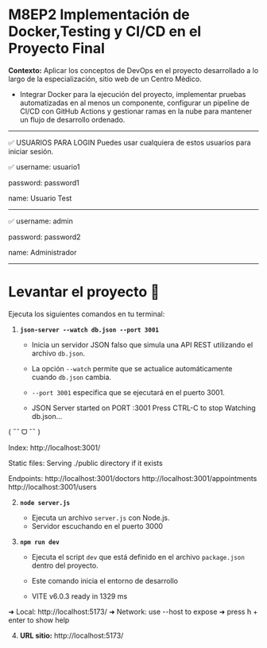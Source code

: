 # M8EP2 Implementación de Docker,Testing y CI/CD en el Proyecto Final

**Contexto:**
Aplicar los conceptos de DevOps en el proyecto desarrollado a lo largo de la especialización, sitio web de un Centro Mèdico.
- Integrar Docker para la ejecución del proyecto, implementar pruebas automatizadas en al menos un componente, configurar un
pipeline de CI/CD con GitHub Actions y gestionar ramas en la nube para mantener un flujo de
desarrollo ordenado.
___________________________________________________________________________

✅ USUARIOS PARA LOGIN
Puedes usar cualquiera de estos usuarios para iniciar sesión.

✅ username: usuario1

password: password1

name: Usuario Test
_______________________

✅ username: admin

password: password2

name: Administrador

__________________________________________________



#  Levantar el proyecto  🚀
 Ejecuta los siguientes comandos en tu terminal:


1. **`json-server --watch db.json --port 3001`**  
   - Inicia un servidor JSON falso que simula una API REST utilizando el archivo `db.json`.
   - La opción `--watch` permite que se actualice automáticamente cuando `db.json` cambia.
   - `--port 3001` especifica que se ejecutará en el puerto 3001.

   - JSON Server started on PORT :3001
Press CTRL-C to stop
Watching db.json...

( ˶ˆ ᗜ ˆ˵ )

Index:
http://localhost:3001/

Static files:
Serving ./public directory if it exists

Endpoints:
http://localhost:3001/doctors
http://localhost:3001/appointments
http://localhost:3001/users

2. **`node server.js`**  
   - Ejecuta un archivo `server.js` con Node.js.
   - Servidor escuchando en el puerto 3000

3. **`npm run dev`**  
   - Ejecuta el script `dev` que está definido en el archivo `package.json` dentro del proyecto.
   - Este comando inicia el entorno de desarrollo 

   -   VITE v6.0.3  ready in 1329 ms

  ➜  Local:   http://localhost:5173/
  ➜  Network: use --host to expose
  ➜  press h + enter to show help

4. **URL sitio:**
 http://localhost:5173/